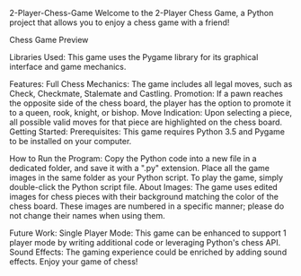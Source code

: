 2-Player-Chess-Game
Welcome to the 2-Player Chess Game, a Python project that allows you to enjoy a chess game with a friend!

Chess Game Preview

Libraries Used:
This game uses the Pygame library for its graphical interface and game mechanics.

Features:
Full Chess Mechanics: The game includes all legal moves, such as Check, Checkmate, Stalemate and Castling.
Promotion: If a pawn reaches the opposite side of the chess board, the player has the option to promote it to a queen, rook, knight, or bishop.
Move Indication: Upon selecting a piece, all possible valid moves for that piece are highlighted on the chess board.
Getting Started:
Prerequisites:
This game requires Python 3.5 and Pygame to be installed on your computer.

How to Run the Program:
Copy the Python code into a new file in a dedicated folder, and save it with a ".py" extension.
Place all the game images in the same folder as your Python script.
To play the game, simply double-click the Python script file.
About Images:
The game uses edited images for chess pieces with their background matching the color of the chess board. These images are numbered in a specific manner; please do not change their names when using them.

Future Work:
Single Player Mode: This game can be enhanced to support 1 player mode by writing additional code or leveraging Python's chess API.
Sound Effects: The gaming experience could be enriched by adding sound effects.
Enjoy your game of chess!